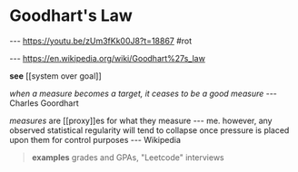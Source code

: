 # Goodhart's Law

--- <https://youtu.be/zUm3fKk00J8?t=18867> #rot

--- <https://en.wikipedia.org/wiki/Goodhart%27s_law>

**see** [[system over goal]]

_when a measure becomes a target, it ceases to be a good measure_ --- Charles Goordhart

_measures_ are [[proxy]]es for what they measure --- me. however, any observed statistical regularity will tend to collapse once pressure is placed upon them for control purposes --- Wikipedia

> **examples** grades and GPAs, "Leetcode" interviews
